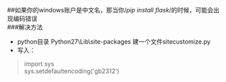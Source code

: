 ##如果你的windows账户是中文名，那当你/*pip install flask*/的时候，可能会出现编码错误<br>
###解决方法
- python目录 Python27\Lib\site-packages 建一个文件sitecustomize.py 
- 写入：

>import sys <br>
>sys.setdefaultencoding('gb2312') 


